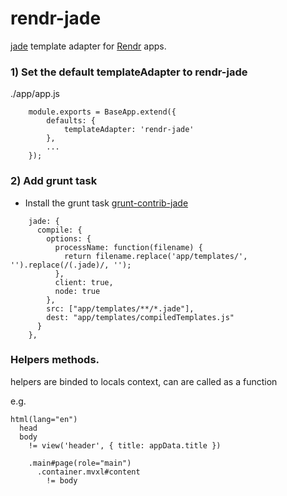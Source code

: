rendr-jade
================

[jade](http://jade-lang.com/) template adapter for [Rendr](https://github.com/airbnb/rendr) apps.

### 1) Set the default templateAdapter to rendr-jade

./app/app.js

```
    module.exports = BaseApp.extend({
        defaults: {
            templateAdapter: 'rendr-jade'
        },
        ...
    });
```

### 2)  Add grunt task

- Install the grunt task
[grunt-contrib-jade](https://github.com/gruntjs/grunt-contrib-jade)
```
    jade: {
      compile: {
        options: {
          processName: function(filename) {
            return filename.replace('app/templates/', '').replace(/(.jade)/, '');
          },
          client: true,
          node: true
        },
        src: ["app/templates/**/*.jade"],
        dest: "app/templates/compiledTemplates.js"
      }
    },
```

### Helpers methods.
helpers are binded to locals context, can are called as a function

e.g.
```
html(lang="en")
  head
  body
    != view('header', { title: appData.title })

    .main#page(role="main")
      .container.mvxl#content
        != body
```
